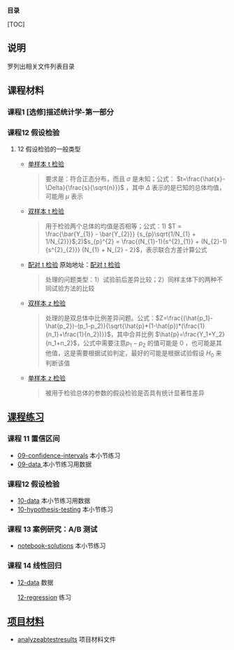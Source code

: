 **目录**

[TOC]

## 说明
罗列出相关文件列表目录



## 课程材料

### 课程1 [选修]描述统计学-第一部分



### 课程12 假设检验

1. 12 假设检验的一般类型

   * [单样本 t 检验](https://www.cliffsnotes.com/study-guides/statistics/univariate-inferential-tests/one-sample-t-test)

     > 要求是：符合正态分布，而且 $\sigma$ 是未知；公式： $t=\frac{\hat{x}-\Delta}{\frac{s}{\sqrt{n}}}$ ，其中 $\Delta$ 表示的是已知的总体均值，可能用 $\mu$ 表示

   * [双样本 t 检验](http://www.itl.nist.gov/div898/handbook/eda/section3/eda353.htm)

     > 用于检验两个总体的均值是否相等；公式：1) $T = \frac{\bar{Y_{1}} - \bar{Y_{2}}} {s_{p}\sqrt{1/N_{1} + 1/N_{2}}}$;2)$s_{p}^{2} = \frac{(N_{1}-1){s^{2}_{1}} + (N_{2}-1){s^{2}_{2}}} {N_{1} + N_{2} - 2}$，表示联合方差计算公式

   * [配对 t 检验](./课程材料/配对t检验.pdf) 原始地址：[配对 t 检验](http://www.statstutor.ac.uk/resources/uploaded/paired-t-test.pdf)

     > 处理的问题类型：1）试验前后差异比较；2）同样主体下的两种不同试验方法的比较

   * [双样本 z 检验](https://onlinecourses.science.psu.edu/stat414/node/268)

     > 处理的是双总体中比例差异问题。公式：$Z=\frac{(\hat{p_1}-\hat{p_2})-(p_1-p_2)}{\sqrt{\hat{p}*(1-\hat{p})*(\frac{1}{n_1}+\frac{1}{n_2})}}$，其中合并比例 $\hat{p}=\frac{Y_1+Y_2}{n_1+n_2}$，公式中需要注意$p_1-p_2$ 的值可能是 $0$ ，也可能是其他值，这是需要根据试验判定，最好的可能是根据试验假设 $H_0$ 来判断该值

   * [单样本 z 检验](https://stattrek.com/statistics/dictionary.aspx?definition=one-sample%20z-test)

     > 被用于检验总体的参数的假设检验是否具有统计显著性差异


## [课程练习](./课程练习)

### 课程 11 置信区间

* [09-confidence-intervals](课程练习/09-confidence-intervals.zip) 本小节练习
* [09-data ](课程练习/09-data.zip) 本小节练习用数据

### 课程12 假设检验

* [10-data](课程练习/10-data.zip) 	本小节练习用数据
* [10-hypothesis-testing](课程练习/10-hypothesis-testing.zip) 本小节练习

### 课程 13 案例研究：A/B 测试

* [notebook-solutions](课程练习/notebook-solutions.zip) 本小节练习

### 课程 14 线性回归

* [12-data](课程练习/12-data.zip) 数据

  [12-regression](课程练习/12-regression.zip) 练习

## [项目材料](./项目材料/)

* [analyzeabtestresults](项目材料/analyzeabtestresults.zip) 项目材料文件